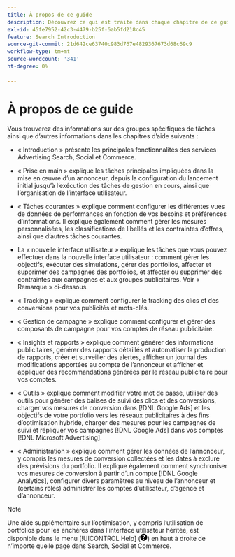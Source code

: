 ```yaml
---
title: À propos de ce guide
description: Découvrez ce qui est traité dans chaque chapitre de ce guide.
exl-id: 45fe7952-42c3-4479-b25f-6ab5fd218c45
feature: Search Introduction
source-git-commit: 21d642ce63740c983d767e4829367673d68c69c9
workflow-type: tm+mt
source-wordcount: '341'
ht-degree: 0%

---
```


# À propos de ce guide

Vous trouverez des informations sur des groupes spécifiques de tâches ainsi que d’autres informations dans les chapitres d’aide suivants :

* « Introduction » présente les principales fonctionnalités des services Advertising Search, Social et Commerce.

* « Prise en main » explique les tâches principales impliquées dans la mise en œuvre d’un annonceur, depuis la configuration du lancement initial jusqu’à l’exécution des tâches de gestion en cours, ainsi que l’organisation de l’interface utilisateur.

* « Tâches courantes » explique comment configurer les différentes vues de données de performances en fonction de vos besoins et préférences d’informations. Il explique également comment gérer les mesures personnalisées, les classifications de libellés et les contraintes d’offres, ainsi que d’autres tâches courantes.

* La « nouvelle interface utilisateur » explique les tâches que vous pouvez effectuer dans la nouvelle interface utilisateur : comment gérer les objectifs, exécuter des simulations, gérer des portfolios, affecter et supprimer des campagnes des portfolios, et affecter ou supprimer des contraintes aux campagnes et aux groupes publicitaires. Voir « Remarque » ci-dessous.

* « Tracking » explique comment configurer le tracking des clics et des conversions pour vos publicités et mots-clés.

* « Gestion de campagne » explique comment configurer et gérer des composants de campagne pour vos comptes de réseau publicitaire.

* « Insights et rapports » explique comment générer des informations publicitaires, générer des rapports détaillés et automatiser la production de rapports, créer et surveiller des alertes, afficher un journal des modifications apportées au compte de l’annonceur et afficher et appliquer des recommandations générées par le réseau publicitaire pour vos comptes.

* « Outils » explique comment modifier votre mot de passe, utiliser des outils pour générer des balises de suivi des clics et des conversions, charger vos mesures de conversion dans [!DNL Google Ads] et les objectifs de votre portfolio vers les réseaux publicitaires à des fins d’optimisation hybride, charger des mesures pour les campagnes de suivi et répliquer vos campagnes [!DNL Google Ads] dans vos comptes [!DNL Microsoft Advertising].

* « Administration » explique comment gérer les données de l’annonceur, y compris les mesures de conversion collectées et les dates à exclure des prévisions du portfolio. Il explique également comment synchroniser vos mesures de conversion à partir d’un compte [!DNL Google Analytics], configurer divers paramètres au niveau de l’annonceur et (certains rôles) administrer les comptes d’utilisateur, d’agence et d’annonceur.

>[!NOTE]
>
>Une aide supplémentaire sur l’optimisation, y compris l’utilisation de portfolios pour les enchères dans l’interface utilisateur héritée, est disponible dans le menu [!UICONTROL Help] (![menu Aide](/help/search-social-commerce/assets/help-main-menu.png "menu Aide")) en haut à droite de n’importe quelle page dans Search, Social et Commerce.
